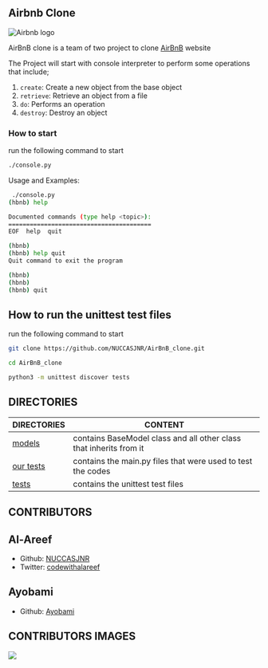 ## Airbnb Clone

![Airbnb logo](https://www.pngitem.com/pimgs/m/132-1322125_transparent-background-airbnb-logo-hd-png-download.png)

AirBnB clone is a team of two project to clone [AirBnB](https://www.airbnb.com) website

The Project will start with console interpreter to perform some operations that include;

1.  `create`: Create a new object from the base object
1.  `retrieve`: Retrieve an object from a file
1.  `do`: Performs an operation
1.  `destroy`: Destroy an object

### How to start

run the following command to start

```bash
./console.py
```

Usage and Examples:

```bash
 ./console.py
(hbnb) help

Documented commands (type help <topic>):
========================================
EOF  help  quit

(hbnb)
(hbnb) help quit
Quit command to exit the program

(hbnb)
(hbnb)
(hbnb) quit
```

## How to run the unittest test files

run the following command to start

```bash
git clone https://github.com/NUCCASJNR/AirBnB_clone.git
```

```bash
cd AirBnB_clone
```

```bash
python3 -m unittest discover tests
```


## DIRECTORIES

DIRECTORIES | CONTENT
------------|--------
[models](./models) | contains BaseModel  class and all other class that inherits from it
[our tests](./our_tests) | contains the main.py files that were used to test the codes
[tests](./tests) | contains the unittest test files

## CONTRIBUTORS

## Al-Areef

- Github:  [NUCCASJNR](https://github.com/NUCCASJNR)
- Twitter:  [codewithalareef](https://twitter.com/codewithalareef)

## Ayobami

- Github: [Ayobami](https://github.com/Ayobami6)


## CONTRIBUTORS IMAGES

<a href="https://github.com/NUCCASJNR/AirBnB_clone/graphs/contributors">
  <img src="https://contrib.rocks/image?repo=NUCCASJNR/AirBnB_clone" />
  </a>

